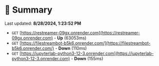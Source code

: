 # 📖 Summary
Last updated: **8/28/2024, 1:23:52 PM**

- `GET` [https://restreamer-09gx.onrender.com](https://restreamer-09gx.onrender.com) - **Up** (63053ms)
- `GET` [https://filestreambot-b5k6.onrender.com/](https://filestreambot-b5k6.onrender.com/) - **Down** (110ms)
- `GET` [https://jupyterlab-python3-12-3.onrender.com](https://jupyterlab-python3-12-3.onrender.com) - **Down** (155ms)
